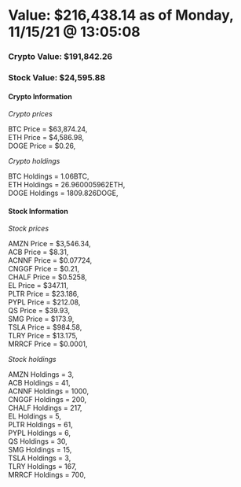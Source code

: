 # Value: $216,438.14 as of Monday, 11/15/21 @ 13:05:08 

### Crypto Value: $191,842.26

### Stock Value: $24,595.88

#### Crypto Information 
*Crypto prices* 

BTC Price = $63,874.24,  
ETH Price = $4,586.98,  
DOGE Price = $0.26,  


*Crypto holdings* 

BTC Holdings = 1.06BTC,  
ETH Holdings = 26.960005962ETH,  
DOGE Holdings = 1809.826DOGE,  


#### Stock Information 

*Stock prices* 

AMZN Price = $3,546.34,  
ACB Price = $8.31,  
ACNNF Price = $0.07724,  
CNGGF Price = $0.21,  
CHALF Price = $0.5258,  
EL Price = $347.11,  
PLTR Price = $23.186,  
PYPL Price = $212.08,  
QS Price = $39.93,  
SMG Price = $173.9,  
TSLA Price = $984.58,  
TLRY Price = $13.175,  
MRRCF Price = $0.0001,  


*Stock holdings* 

AMZN Holdings = 3,  
ACB Holdings = 41,  
ACNNF Holdings = 1000,  
CNGGF Holdings = 200,  
CHALF Holdings = 217,  
EL Holdings = 5,  
PLTR Holdings = 61,  
PYPL Holdings = 6,  
QS Holdings = 30,  
SMG Holdings = 15,  
TSLA Holdings = 3,  
TLRY Holdings = 167,  
MRRCF Holdings = 700,  


